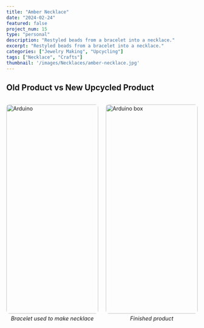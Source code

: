 ```yaml
---
title: "Amber Necklace"
date: "2024-02-24"
featured: false
project_num: 15
type: "personal"
description: "Restyled beads from a bracelet into a necklace."
excerpt: "Restyled beads from a bracelet into a necklace."
categories: ["Jewelry Making", "Upcycling"]
tags: ["Necklace", "Crafts"]
thumbnail: '/images/Necklaces/amber-necklace.jpg'
---
```

## Old Product vs New Upcycled Product
<div class="photo-row">
  <figure>
    <img src="/images/Necklaces/amber-bracelet.png" alt="Arduino">
    <figcaption>Bracelet used to make necklace</figcaption>
  </figure>
  <figure>
    <img src="/images/Necklaces/amber-necklace.jpg" alt="Arduino box">
    <figcaption>Finished product</figcaption>
  </figure>
</div>

<style>
.photo-row {
  display: grid;
  grid-template-columns: repeat(2, 1fr);
  gap: 20px;
  align-items: start;
  margin: 2rem 0;
}

.photo-row figure {
  margin: 0 !important;
  display: flex;
  flex-direction: column;
  align-items: center;
  gap: 4px; /* Adjust this value - try 0px, 2px, 4px, etc. */
}

.photo-row img {
  width: 100%;
  height: 550px;
  object-fit: cover;
  object-position: center;
  border-radius: 8px;
  margin: 0 !important; /* Override any markdown img margins */
  margin-bottom: 0 !important; /* Specifically override bottom margin */
}

/* Target figcaption more specifically */
.photo-row figure figcaption {
  font-style: italic;
  font-size: 0.9rem;
  color: var(--color-text-muted);
  text-align: center;
  margin: 0 !important; /* Override all margins */
  margin-top: 0 !important; /* Specifically override top margin */
  margin-bottom: 0 !important; /* Specifically override bottom margin */
  padding: 0 !important; /* Override any padding */
}

/* Responsive: stack on mobile */
@media (max-width: 768px) {
  .photo-row {
    grid-template-columns: 1fr;
  }
  
  .photo-row img {
    height: 200px;
  }
}
</style>